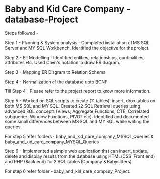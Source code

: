 # Baby and Kid Care Company - database-Project

Steps followed - 

Step 1 - Planning & System analysis - Completed installation of MS SQL Server and MY SQL Workbench, Identified the objective for the project.

Step 2 - ER Modelling - Identified entities, relationships, cardinalities, attributes etc. Used Chen's notation to draw ER diagram.

Step 3 - Mapping ER Diagram to Relation Schema

Step 4 - Normalization of the database upto BCNF

Till Step 4 - Please refer to the project report to know more information.

Step 5 - Worked on SQL scripts to create (11 tables), insert, drop tables on both MS SQL and MY SQL. Created 22 SQL Retrieval queries using advanced SQL concepts (Views, Aggregate Functions, CTE, Correlated subqueries, Window Functions, PIVOT etc). Identified and documented some small differences between MS SQL and MY SQL while writing the queries.

For step 5 refer folders - baby_and_kid_care_company_MSSQL_Queries & baby_and_kid_care_company_MYSQL_Queries

Step 6 - Implemented a simple web application that can insert, update, delete and display results from the database using HTML/CSS (Front end) and PHP (Back end) for 2 SQL tables (Company & Babysitters)

For step 6 refer folder - baby_and_kid_care_company_Project.
